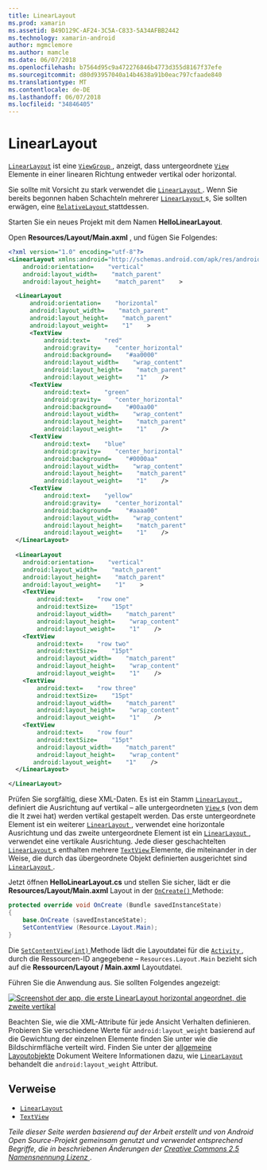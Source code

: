 ```yaml
---
title: LinearLayout
ms.prod: xamarin
ms.assetid: B49D129C-AF24-3C5A-C833-5A34AFBB2442
ms.technology: xamarin-android
author: mgmclemore
ms.author: mamcle
ms.date: 06/07/2018
ms.openlocfilehash: b7564d95c9a472276846b4773d355d8167f37efe
ms.sourcegitcommit: d80d93957040a14b4638a91b0eac797cfaade840
ms.translationtype: MT
ms.contentlocale: de-DE
ms.lasthandoff: 06/07/2018
ms.locfileid: "34846405"
---
```

# <a name="linearlayout"></a>LinearLayout

[`LinearLayout`](https://developer.xamarin.com/api/type/Android.Widget.LinearLayout/) ist eine [ `ViewGroup` ](https://developer.xamarin.com/api/type/Android.Views.ViewGroup/) , anzeigt, dass untergeordnete [ `View` ](https://developer.xamarin.com/api/type/Android.Views.View/) Elemente in einer linearen Richtung entweder vertikal oder horizontal.

Sie sollte mit Vorsicht zu stark verwendet die [ `LinearLayout` ](https://developer.xamarin.com/api/type/Android.Widget.LinearLayout/).
Wenn Sie bereits begonnen haben Schachteln mehrerer [ `LinearLayout` ](https://developer.xamarin.com/api/type/Android.Widget.LinearLayout/)s, Sie sollten erwägen, eine [ `RelativeLayout` ](https://developer.xamarin.com/api/type/Android.Widget.RelativeLayout/) stattdessen.

Starten Sie ein neues Projekt mit dem Namen **HelloLinearLayout**.

Open **Resources/Layout/Main.axml** , und fügen Sie Folgendes:

```xml
<?xml version="1.0" encoding="utf-8"?>
<LinearLayout xmlns:android="http://schemas.android.com/apk/res/android"
    android:orientation=    "vertical"
    android:layout_width=    "match_parent"
    android:layout_height=    "match_parent"    >

  <LinearLayout
      android:orientation=    "horizontal"
      android:layout_width=    "match_parent"
      android:layout_height=    "match_parent"
      android:layout_weight=    "1"    >
      <TextView
          android:text=    "red"
          android:gravity=    "center_horizontal"
          android:background=    "#aa0000"
          android:layout_width=    "wrap_content"
          android:layout_height=    "match_parent"
          android:layout_weight=    "1"    />
      <TextView
          android:text=    "green"
          android:gravity=    "center_horizontal"
          android:background=    "#00aa00"
          android:layout_width=    "wrap_content"
          android:layout_height=    "match_parent"
          android:layout_weight=    "1"    />
      <TextView
          android:text=    "blue"
          android:gravity=    "center_horizontal"
          android:background=    "#0000aa"
          android:layout_width=    "wrap_content"
          android:layout_height=    "match_parent"
          android:layout_weight=    "1"    />
      <TextView
          android:text=    "yellow"
          android:gravity=    "center_horizontal"
          android:background=    "#aaaa00"
          android:layout_width=    "wrap_content"
          android:layout_height=    "match_parent"
          android:layout_weight=    "1"    />
  </LinearLayout>
        
  <LinearLayout
    android:orientation=    "vertical"
    android:layout_width=    "match_parent"
    android:layout_height=    "match_parent"
    android:layout_weight=    "1"    >
    <TextView
        android:text=    "row one"
        android:textSize=    "15pt"
        android:layout_width=    "match_parent"
        android:layout_height=    "wrap_content"
        android:layout_weight=    "1"    />
    <TextView
        android:text=    "row two"
        android:textSize=    "15pt"
        android:layout_width=    "match_parent"
        android:layout_height=    "wrap_content"
        android:layout_weight=    "1"    />
    <TextView
        android:text=    "row three"
        android:textSize=    "15pt"
        android:layout_width=    "match_parent"
        android:layout_height=    "wrap_content"
        android:layout_weight=    "1"    />
    <TextView
        android:text=    "row four"
        android:textSize=    "15pt"
        android:layout_width=    "match_parent"
        android:layout_height=    "wrap_content"
       android:layout_weight=    "1"    />
  </LinearLayout>

</LinearLayout>
```

Prüfen Sie sorgfältig, diese XML-Daten. Es ist ein Stamm [ `LinearLayout` ](https://developer.xamarin.com/api/type/Android.Widget.LinearLayout/) , definiert die Ausrichtung auf vertikal &ndash; alle untergeordneten [ `View` ](https://developer.xamarin.com/api/type/Android.Views.View/)s (von dem die It zwei hat) werden vertikal gestapelt werden. Das erste untergeordnete Element ist ein weiterer [ `LinearLayout` ](https://developer.xamarin.com/api/type/Android.Widget.LinearLayout/) , verwendet eine horizontale Ausrichtung und das zweite untergeordnete Element ist ein [ `LinearLayout` ](https://developer.xamarin.com/api/type/Android.Widget.LinearLayout/) , verwendet eine vertikale Ausrichtung. Jede dieser geschachtelten [ `LinearLayout` ](https://developer.xamarin.com/api/type/Android.Widget.LinearLayout/)s enthalten mehrere [ `TextView` ](https://developer.xamarin.com/api/type/Android.Widget.TextView/) Elemente, die miteinander in der Weise, die durch das übergeordnete Objekt definierten ausgerichtet sind [ `LinearLayout` ](https://developer.xamarin.com/api/type/Android.Widget.LinearLayout/).

Jetzt öffnen **HelloLinearLayout.cs** und stellen Sie sicher, lädt er die **Resources/Layout/Main.axml** Layout in der [ `OnCreate()` ](https://developer.xamarin.com/api/member/Android.App.Activity.OnCreate/p/Android.OS.Bundle/) Methode:

```csharp
protected override void OnCreate (Bundle savedInstanceState)
{
    base.OnCreate (savedInstanceState);
    SetContentView (Resource.Layout.Main);
}
```

Die [ `SetContentView(int)` ](https://developer.xamarin.com/api/member/Android.App.Activity.SetContentView/(System.Int32)) Methode lädt die Layoutdatei für die [ `Activity` ](https://developer.xamarin.com/api/type/Android.App.Activity/), durch die Ressourcen-ID angegebene &ndash; `Resources.Layout.Main` bezieht sich auf die **Ressourcen/Layout / Main.axml** Layoutdatei.

Führen Sie die Anwendung aus. Sie sollten Folgendes angezeigt:

[![Screenshot der app, die erste LinearLayout horizontal angeordnet, die zweite vertikal](linear-layout-images/helloviews1.png)](linear-layout-images/helloviews1.png#lightbox)

Beachten Sie, wie die XML-Attribute für jede Ansicht Verhalten definieren. Probieren Sie verschiedene Werte für `android:layout_weight` basierend auf die Gewichtung der einzelnen Elemente finden Sie unter wie die Bildschirmfläche verteilt wird. Finden Sie unter der [allgemeine Layoutobjekte](http://developer.android.com/guide/topics/ui/declaring-layout.html) Dokument Weitere Informationen dazu, wie [ `LinearLayout` ](https://developer.xamarin.com/api/type/Android.Widget.LinearLayout/) behandelt die `android:layout_weight` Attribut.


## <a name="references"></a>Verweise

-   [`LinearLayout`](https://developer.xamarin.com/api/type/Android.Widget.LinearLayout/) 
-   [`TextView`](https://developer.xamarin.com/api/type/Android.Widget.TextView/) 

*Teile dieser Seite werden basierend auf der Arbeit erstellt und von Android Open Source-Projekt gemeinsam genutzt und verwendet entsprechend Begriffe, die in beschriebenen Änderungen der*
[*Creative Commons 2.5 Namensnennung Lizenz* ](http://creativecommons.org/licenses/by/2.5/).

